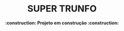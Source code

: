 <h1 align="center"> SUPER TRUNFO </h1>

<h4 align="center"> 
	:construction:  Projeto em construção  :construction:
</h4>